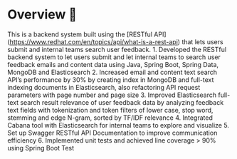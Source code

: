 # Overview :smiling_face_with_three_hearts:

This is a backend system built using the [RESTful API] (https://www.redhat.com/en/topics/api/what-is-a-rest-api) that lets users submit and internal teams search user feedback.
    1. Developed the RESTful backend system to let users submit and let internal teams to search user feedback emails and content data using Java, Spring Boot, Spring Data, MongoDB and Elasticsearch
    2. Increased email and content text search API’s performance by 30% by creating index in MongoDB and full-text indexing documents in Elasticsearch, also refactoring API request parameters with page number and page size
    3. Improved Elasticsearch full-text search result relevance of user feedback data by analyzing feedback text fields with tokenization and token filters of lower case, stop word, stemming and edge N-gram, sorted by TF/IDF relevance
    4. Integrated Cabana tool with Elasticsearch for internal teams to explore and visualize
    5. Set up Swagger RESTful API Documentation to improve communication efficiency
    6. Implemented unit tests and achieved line coverage > 90% using Spring Boot Test
